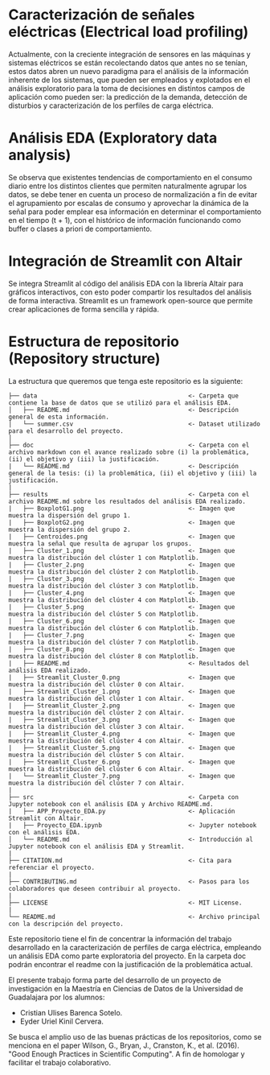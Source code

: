 # Caracterización de señales eléctricas (Electrical load profiling)

Actualmente, con la creciente integración de sensores en las máquinas y sistemas eléctricos se están recolectando datos que antes no se tenían, estos datos abren un nuevo paradigma para el análisis de la información inherente de los sistemas, que pueden ser empleados y explotados en el análisis exploratorio para la toma de decisiones en distintos campos de aplicación como pueden ser: la predicción de la demanda, detección de disturbios y caracterización de los perfiles de carga eléctrica.


# Análisis EDA (Exploratory data analysis)

Se observa que existentes tendencias de comportamiento en el consumo diario entre los distintos clientes que permiten naturalmente agrupar los datos, se debe tener en cuenta un proceso de normalización a fin de evitar el agrupamiento por escalas de consumo y aprovechar la dinámica de la señal para poder emplear esa información en determinar el comportamiento en el tiempo (t + 1), con el histórico de información funcionando como buffer o clases a priori de comportamiento.

# Integración de Streamlit con Altair

Se integra Streamlit al código del análisis EDA con la librería Altair para gráficos interactivos, con esto poder compartir los resultados del análisis de forma interactiva. Streamlit es un framework open-source que permite crear aplicaciones de forma sencilla y rápida.



# Estructura de repositorio (Repository structure)

La estructura que queremos que tenga este repositorio es la siguiente:

    ├── data                                          <- Carpeta que contiene la base de datos que se utilizó para el análisis EDA.
    │   ├── README.md                                 <- Descripción general de esta información.
    │   └── summer.csv                                <- Dataset utilizado para el desarrollo del proyecto.
    │
    ├── doc                                           <- Carpeta con el archivo markdown con el avance realizado sobre (i) la problemática, (ii) el objetivo y (iii) la justificación.   
    |   └── README.md                                 <- Descripción general de la tesis: (i) la problemática, (ii) el objetivo y (iii) la justificación.
    |  
    ├── results                                       <- Carpeta con el archivo README.md sobre los resultados del análisis EDA realizado.
    |   ├── BoxplotG1.png                             <- Imagen que muestra la dispersión del grupo 1.
    |   ├── BoxplotG2.png                             <- Imagen que muestra la dispersión del grupo 2.
    |   ├── Centroides.png                            <- Imagen que muestra la señal que resulta de agrupar los grupos.
    |   ├── Cluster_1.png                             <- Imagen que muestra la distribución del clúster 1 con Matplotlib.
    |   ├── Cluster_2.png                             <- Imagen que muestra la distribución del clúster 2 con Matplotlib.
    |   ├── Cluster_3.png                             <- Imagen que muestra la distribución del clúster 3 con Matplotlib.
    |   ├── Cluster_4.png                             <- Imagen que muestra la distribución del clúster 4 con Matplotlib.
    |   ├── Cluster_5.png                             <- Imagen que muestra la distribución del clúster 5 con Matplotlib.
    |   ├── Cluster_6.png                             <- Imagen que muestra la distribución del clúster 6 con Matplotlib.
    |   ├── Cluster_7.png                             <- Imagen que muestra la distribución del clúster 7 con Matplotlib.
    |   ├── Cluster_8.png                             <- Imagen que muestra la distribución del clúster 8 con Matplotlib.
    |   ├── README.md                                 <- Resultados del análisis EDA realizado.
    |   ├── Streamlit_Cluster_0.png                   <- Imagen que muestra la distribución del clúster 0 con Altair.
    |   ├── Streamlit_Cluster_1.png                   <- Imagen que muestra la distribución del clúster 1 con Altair.
    |   ├── Streamlit_Cluster_2.png                   <- Imagen que muestra la distribución del clúster 2 con Altair.
    |   ├── Streamlit_Cluster_3.png                   <- Imagen que muestra la distribución del clúster 3 con Altair.
    |   ├── Streamlit_Cluster_4.png                   <- Imagen que muestra la distribución del clúster 4 con Altair.
    |   ├── Streamlit_Cluster_5.png                   <- Imagen que muestra la distribución del clúster 5 con Altair.
    |   ├── Streamlit_Cluster_6.png                   <- Imagen que muestra la distribución del clúster 6 con Altair.                                     
    |   └── Streamlit_Cluster_7.png                   <- Imagen que muestra la distribución del clúster 7 con Altair.
    |  
    ├── src                                           <- Carpeta con Jupyter notebook con el análisis EDA y Archivo README.md.
    |   ├── APP_Proyecto_EDA.py                       <- Aplicación Streamlit con Altair.
    |   ├── Proyecto_EDA.ipynb                        <- Jupyter notebook con el análisis EDA.
    │   └── README.md                                 <- Introducción al Jupyter notebook con el análisis EDA y Streamlit.
    |  
    ├── CITATION.md                                   <- Cita para referenciar el proyecto.  
    |  
    ├── CONTRIBUTING.md                               <- Pasos para los colaboradores que deseen contribuir al proyecto.  
    | 
    ├── LICENSE                                       <- MIT License.
    |  
    └── README.md                                     <- Archivo principal con la descripción del proyecto.  


Este repositorio tiene el fin de concentrar la información del trabajo desarrollado en la caracterización de perfiles de carga eléctrica, empleando un análisis EDA como parte exploratoria del proyecto. En la carpeta doc podrán encontrar el readme con la justificación de la problemática actual.

El presente trabajo forma parte del desarrollo de un proyecto de investigación en la Maestría en Ciencias de Datos de la Universidad de Guadalajara por los alumnos:

- Cristian Ulises Barenca Sotelo.
- Eyder Uriel Kinil Cervera.

Se busca el amplio uso de las buenas prácticas de los repositorios, como se menciona en el paper Wilson, G., Bryan, J., Cranston, K., et al. (2016). "Good Enough Practices in Scientific Computing". A fin de homologar y facilitar el trabajo colaborativo.
